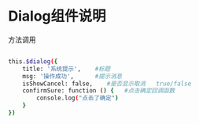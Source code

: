 # Dialog组件说明

方法调用

``` bash

this.$dialog({
	title: '系统提示',    #标题
	msg: '操作成功',      #提示消息
	isShowCancel: false,    #是否显示取消   true/false
	confirmSure: function () {   #点击确定回调函数
		console.log("点击了确定")
	}
})

```